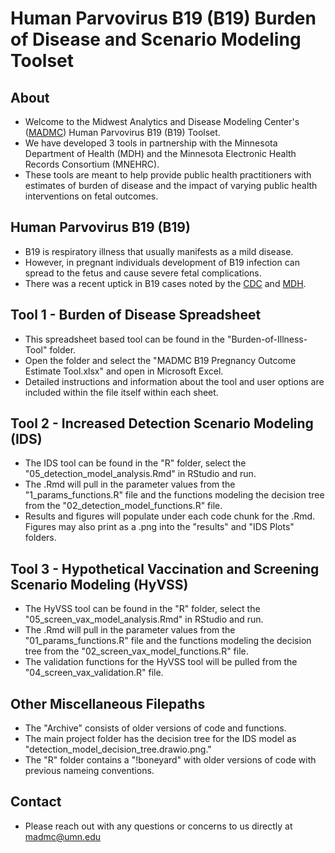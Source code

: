 # Human Parvovirus B19 (B19) Burden of Disease and Scenario Modeling Toolset


## About

- Welcome to the Midwest Analytics and Disease Modeling Center's ([MADMC](https://www.sph.umn.edu/research/centers/midwest-analytics-and-disease-modeling/)) Human Parvovirus B19 (B19) Toolset.
- We have developed 3 tools in partnership with the Minnesota Department of Health (MDH) and the Minnesota Electronic Health Records Consortium (MNEHRC).
- These tools are meant to help provide public health practitioners with estimates of burden of disease and the impact of varying public health interventions on fetal outcomes.

## Human Parvovirus B19 (B19)

- B19 is respiratory illness that usually manifests as a mild disease.
- However, in pregnant individuals development of B19 infection can spread to the fetus and cause severe fetal complications. 
- There was a recent uptick in B19 cases noted by the [CDC](https://www.cdc.gov/han/2024/han00514.html) and [MDH](https://www.health.state.mn.us/communities/ep/han/2024/aug16parvo.pdf).


## Tool 1 - Burden of Disease Spreadsheet

- This spreadsheet based tool can be found in the "Burden-of-Illness-Tool" folder.
- Open the folder and select the "MADMC B19 Pregnancy Outcome Estimate Tool.xlsx" and open in Microsoft Excel. 
- Detailed instructions and information about the tool and user options are included within the file itself within each sheet. 


## Tool 2 - Increased Detection Scenario Modeling (IDS)

- The IDS tool can be found in the "R" folder, select the "05_detection_model_analysis.Rmd" in RStudio and run.
- The .Rmd will pull in the parameter values from the "1_params_functions.R" file and the functions modeling the decision tree from the "02_detection_model_functions.R" file.
- Results and figures will populate under each code chunk for the .Rmd. Figures may also print as a .png into the "results" and "IDS Plots" folders. 


## Tool 3 - Hypothetical Vaccination and Screening Scenario Modeling (HyVSS)

- The HyVSS tool can be found in the "R" folder, select the "05_screen_vax_model_analysis.Rmd" in RStudio and run.
- The .Rmd will pull in the parameter values from the "01_params_functions.R" file and the functions modeling the decision tree from the "02_screen_vax_model_functions.R" file.
- The validation functions for the HyVSS tool will be pulled from the "04_screen_vax_validation.R" file.

## Other Miscellaneous Filepaths

- The "Archive" consists of older versions of code and functions.
- The main project folder has the decision tree for the IDS model as "detection_model_decision_tree.drawio.png."
- The "R" folder contains a "!boneyard" with older versions of code with previous nameing conventions.


## Contact
- Please reach out with any questions or concerns to us directly at madmc@umn.edu








